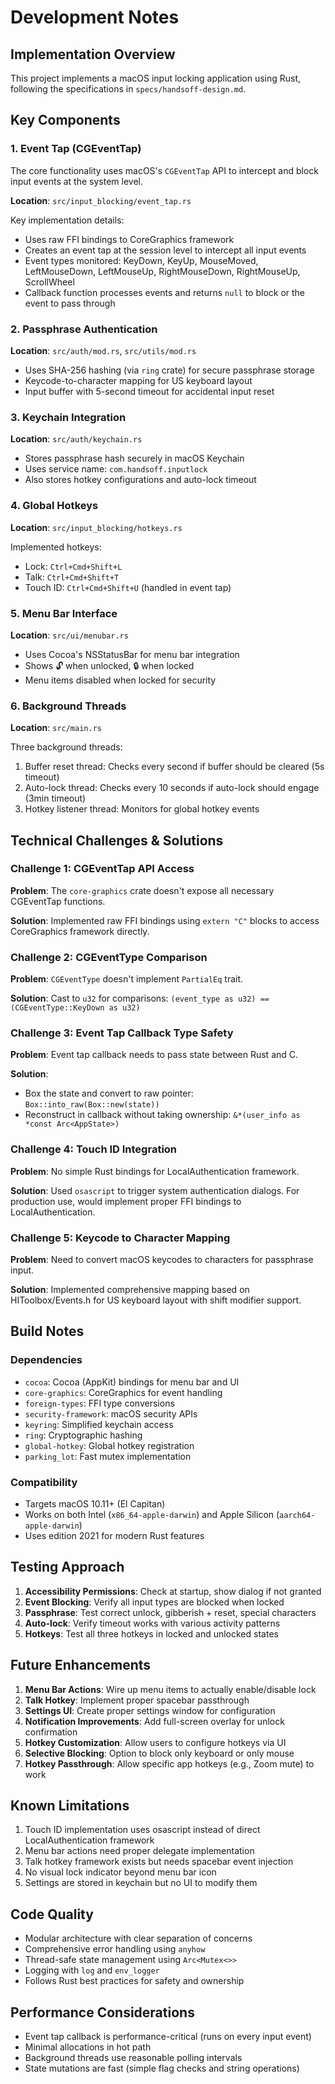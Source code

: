 # Development Notes

## Implementation Overview

This project implements a macOS input locking application using Rust, following the specifications in `specs/handsoff-design.md`.

## Key Components

### 1. Event Tap (CGEventTap)

The core functionality uses macOS's `CGEventTap` API to intercept and block input events at the system level.

**Location**: `src/input_blocking/event_tap.rs`

Key implementation details:
- Uses raw FFI bindings to CoreGraphics framework
- Creates an event tap at the session level to intercept all input events
- Event types monitored: KeyDown, KeyUp, MouseMoved, LeftMouseDown, LeftMouseUp, RightMouseDown, RightMouseUp, ScrollWheel
- Callback function processes events and returns `null` to block or the event to pass through

### 2. Passphrase Authentication

**Location**: `src/auth/mod.rs`, `src/utils/mod.rs`

- Uses SHA-256 hashing (via `ring` crate) for secure passphrase storage
- Keycode-to-character mapping for US keyboard layout
- Input buffer with 5-second timeout for accidental input reset

### 3. Keychain Integration

**Location**: `src/auth/keychain.rs`

- Stores passphrase hash securely in macOS Keychain
- Uses service name: `com.handsoff.inputlock`
- Also stores hotkey configurations and auto-lock timeout

### 4. Global Hotkeys

**Location**: `src/input_blocking/hotkeys.rs`

Implemented hotkeys:
- Lock: `Ctrl+Cmd+Shift+L`
- Talk: `Ctrl+Cmd+Shift+T`
- Touch ID: `Ctrl+Cmd+Shift+U` (handled in event tap)

### 5. Menu Bar Interface

**Location**: `src/ui/menubar.rs`

- Uses Cocoa's NSStatusBar for menu bar integration
- Shows 🔓 when unlocked, 🔒 when locked
- Menu items disabled when locked for security

### 6. Background Threads

**Location**: `src/main.rs`

Three background threads:
1. Buffer reset thread: Checks every second if buffer should be cleared (5s timeout)
2. Auto-lock thread: Checks every 10 seconds if auto-lock should engage (3min timeout)
3. Hotkey listener thread: Monitors for global hotkey events

## Technical Challenges & Solutions

### Challenge 1: CGEventTap API Access

**Problem**: The `core-graphics` crate doesn't expose all necessary CGEventTap functions.

**Solution**: Implemented raw FFI bindings using `extern "C"` blocks to access CoreGraphics framework directly.

### Challenge 2: CGEventType Comparison

**Problem**: `CGEventType` doesn't implement `PartialEq` trait.

**Solution**: Cast to `u32` for comparisons: `(event_type as u32) == (CGEventType::KeyDown as u32)`

### Challenge 3: Event Tap Callback Type Safety

**Problem**: Event tap callback needs to pass state between Rust and C.

**Solution**:
- Box the state and convert to raw pointer: `Box::into_raw(Box::new(state))`
- Reconstruct in callback without taking ownership: `&*(user_info as *const Arc<AppState>)`

### Challenge 4: Touch ID Integration

**Problem**: No simple Rust bindings for LocalAuthentication framework.

**Solution**: Used `osascript` to trigger system authentication dialogs. For production use, would implement proper FFI bindings to LocalAuthentication.

### Challenge 5: Keycode to Character Mapping

**Problem**: Need to convert macOS keycodes to characters for passphrase input.

**Solution**: Implemented comprehensive mapping based on HIToolbox/Events.h for US keyboard layout with shift modifier support.

## Build Notes

### Dependencies

- `cocoa`: Cocoa (AppKit) bindings for menu bar and UI
- `core-graphics`: CoreGraphics for event handling
- `foreign-types`: FFI type conversions
- `security-framework`: macOS security APIs
- `keyring`: Simplified keychain access
- `ring`: Cryptographic hashing
- `global-hotkey`: Global hotkey registration
- `parking_lot`: Fast mutex implementation

### Compatibility

- Targets macOS 10.11+ (El Capitan)
- Works on both Intel (`x86_64-apple-darwin`) and Apple Silicon (`aarch64-apple-darwin`)
- Uses edition 2021 for modern Rust features

## Testing Approach

1. **Accessibility Permissions**: Check at startup, show dialog if not granted
2. **Event Blocking**: Verify all input types are blocked when locked
3. **Passphrase**: Test correct unlock, gibberish + reset, special characters
4. **Auto-lock**: Verify timeout works with various activity patterns
5. **Hotkeys**: Test all three hotkeys in locked and unlocked states

## Future Enhancements

1. **Menu Bar Actions**: Wire up menu items to actually enable/disable lock
2. **Talk Hotkey**: Implement proper spacebar passthrough
3. **Settings UI**: Create proper settings window for configuration
4. **Notification Improvements**: Add full-screen overlay for unlock confirmation
5. **Hotkey Customization**: Allow users to configure hotkeys via UI
6. **Selective Blocking**: Option to block only keyboard or only mouse
7. **Hotkey Passthrough**: Allow specific app hotkeys (e.g., Zoom mute) to work

## Known Limitations

1. Touch ID implementation uses osascript instead of direct LocalAuthentication framework
2. Menu bar actions need proper delegate implementation
3. Talk hotkey framework exists but needs spacebar event injection
4. No visual lock indicator beyond menu bar icon
5. Settings are stored in keychain but no UI to modify them

## Code Quality

- Modular architecture with clear separation of concerns
- Comprehensive error handling using `anyhow`
- Thread-safe state management using `Arc<Mutex<>>`
- Logging with `log` and `env_logger`
- Follows Rust best practices for safety and ownership

## Performance Considerations

- Event tap callback is performance-critical (runs on every input event)
- Minimal allocations in hot path
- Background threads use reasonable polling intervals
- State mutations are fast (simple flag checks and string operations)
